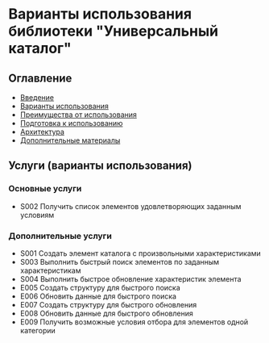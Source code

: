 # Варианты использования библиотеки "Универсальный каталог"

## Оглавление
- [Введение](./../readme.md)
- [Варианты использования](./use-case.md)
- [Преимущества от использования](./benefits.md)
- [Подготовка к использованию](./preparatory-steps.md)
- [Архитектура](./inner-workings.md)
- [Дополнительные материалы](./additional.md)

## Услуги (варианты использования)

### Основные услуги

- S002 Получить список элементов удовлетворяющих заданным условиям

### Дополнительные услуги

- S001 Создать элемент каталога с произвольными характеристиками
- S003 Выполнить быстрый поиск элементов по заданным характеристикам
- S004 Выполнить быстрое обновление характеристик элемента
- E005 Создать структуру для быстрого поиска
- E006 Обновить данные для быстрого поиска
- E007 Создать структуру для быстрого обновления
- E008 Обновить данные для быстрого обновления
- E009 Получить возможные условия отбора для элементов одной категории
